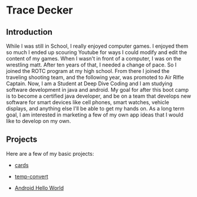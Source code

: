 # Trace Decker

## Introduction

  While I was still in School, I really enjoyed computer games. I enjoyed them so much I ended up scouring Youtube for ways I could modify and edit the content of my games. When I wasn't in front of a computer, I was on the wrestling matt. After ten years of that, I needed a change of pace. So I joined the ROTC program at my high school. From there I joined the traveling shooting team, and the following year, was promoted to Air RIfle Captain.
  Now, I am a Student at Deep Dive Coding and I am studying software development in java and android. My goal for after this boot camp is to become a certified java developer, and be on a team that develops new software for smart devices like cell phones, smart watches, vehicle displays, and anything else I'll be able to get my hands on.
  As a long term goal, I am interested in marketing a few of my own app ideas that I would like to develop on my own.
  
## Projects

Here are a few of my basic projects:

* [cards](https://github.com/TraceDecker/cards)

* [temp-convert](https://github.com/TraceDecker/temp-convert)

* [Android Hello World](https://github.com/TraceDecker/android-hello-world)
